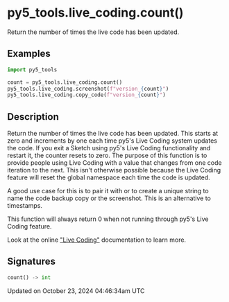 # py5_tools.live_coding.count()

Return the number of times the live code has been updated.

## Examples

<div class="example-table">

<div class="example-row"><div class="example-cell-image">

</div><div class="example-cell-code">

```python
import py5_tools

count = py5_tools.live_coding.count()
py5_tools.live_coding.screenshot(f"version_{count}")
py5_tools.live_coding.copy_code(f"version_{count}")
```

</div></div>

</div>

## Description

Return the number of times the live code has been updated. This starts at zero and increments by one each time py5's Live Coding system updates the code. If you exit a Sketch using py5's Live Coding functionality and restart it, the counter resets to zero. The purpose of this function is to provide people using Live Coding with a value that changes from one code iteration to the next. This isn't otherwise possible because the Live Coding feature will reset the global namespace each time the code is updated.

A good use case for this is to pair it with [](py5tools_live_coding_screenshot) or [](py5tools_live_coding_copy_code) to create a unique string to name the code backup copy or the screenshot. This is an alternative to timestamps.

This function will always return 0 when not running through py5's Live Coding feature.

Look at the online ["Live Coding"](/content/live_coding) documentation to learn more.

## Signatures

```python
count() -> int
```

Updated on October 23, 2024 04:46:34am UTC
